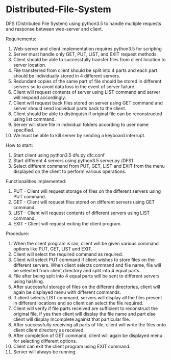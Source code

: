 # Distributed-File-System
DFS (Distributed File System) using python3.5 to handle multiple requests and response between web-server and client.

Requirements:
1.	Web-server and client implementation requires python3.5 for scripting
2.	Server must handle only GET, PUT, LIST, and EXIT request methods.
3.	Client should be able to successfully transfer files from client location to server location.
4.	File transferred from client should be split into 4 parts and each part should be individually stored in 4 different servers.
5.	Redundant copies of the same part of file should be stored in different servers so to avoid data loss in the event of server failure.
6.	Client will request contents of server using LIST command and server will respond accordingly.
7.	Client will request back files stored on server using GET command and server should send individual parts back to the client.
8.	Client should be able to distinguish if original file can be reconstructed using list command.
9.	Server will store file in individual folders according to user name specified.
10.	We must be able to kill server by sending a keyboard interrupt.

How to start:
1.	Start client using python3.5 dfs.py dfc.conf
2.	Start different 4 servers using python3.5 server.py /DFS1
3.	Select different command from PUT, GET, LIST and EXIT from the menu displayed on the client to perform various operations.

Functionalities Implemented:
1.	PUT - Client will request storage of files on the different servers using PUT command.
2.	GET - Client will request files stored on different servers using GET command.
3.	LIST - Client will request contents of different servers using LIST command.
4.	EXIT - Client will request exiting the client program.

Procedure:
1.	When the client program is ran, client will be given various command options like PUT, GET, LIST and EXIT.
2.	Client will select the required command as required. 
3.	Client will select PUT command if client wishes to store files on the different servers. When client selects command and file name, file will be selected from client directory and split into 4 equal parts. 
4.	File after being split into 4 equal parts will be sent to different servers using hashing. 
5.	After successful storage of files on the different directories, client will again be displayed menu with different commands.
6.	If client selects LIST command, servers will display all the files present in different locations and so client can select the file required.
7.	Client will verify if file parts received are sufficient to reconstruct the original file, if yes then client will display the file name and part else client will display Incomplete against that particular file.
8.	After successfully receiving all parts of file, client will write the files onto client client directory as received.
9.	After completion of GET command, client will again be displayed menu for selecting different options.
10.	Client can exit the client program using EXIT command.
11.	Server will always be running.
